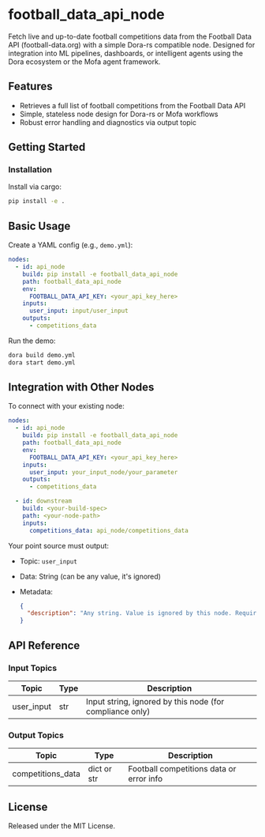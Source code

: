 # football_data_api_node

Fetch live and up-to-date football competitions data from the Football Data API (football-data.org) with a simple Dora-rs compatible node. Designed for integration into ML pipelines, dashboards, or intelligent agents using the Dora ecosystem or the Mofa agent framework.

## Features
- Retrieves a full list of football competitions from the Football Data API
- Simple, stateless node design for Dora-rs or Mofa workflows
- Robust error handling and diagnostics via output topic

## Getting Started

### Installation
Install via cargo:
```bash
pip install -e .
```

## Basic Usage

Create a YAML config (e.g., `demo.yml`):

```yaml
nodes:
  - id: api_node
    build: pip install -e football_data_api_node
    path: football_data_api_node
    env:
      FOOTBALL_DATA_API_KEY: <your_api_key_here>
    inputs:
      user_input: input/user_input
    outputs:
      - competitions_data
```

Run the demo:

```bash
dora build demo.yml
dora start demo.yml
```

## Integration with Other Nodes

To connect with your existing node:

```yaml
nodes:
  - id: api_node
    build: pip install -e football_data_api_node
    path: football_data_api_node
    env:
      FOOTBALL_DATA_API_KEY: <your_api_key_here>
    inputs:
      user_input: your_input_node/your_parameter
    outputs:
      - competitions_data

  - id: downstream
    build: <your-build-spec>
    path: <your-node-path>
    inputs:
      competitions_data: api_node/competitions_data
```

Your point source must output:

* Topic: `user_input`
* Data: String (can be any value, it's ignored)
* Metadata:

  ```json
  {
    "description": "Any string. Value is ignored by this node. Required for pipeline compliance."
  }
  ```

## API Reference

### Input Topics

| Topic       | Type   | Description                                                          |
| ----------- | ------ | -------------------------------------------------------------------- |
| user_input  | str    | Input string, ignored by this node (for compliance only)             |

### Output Topics

| Topic              | Type         | Description                               |
| ------------------ | ------------ | ----------------------------------------- |
| competitions_data  | dict or str  | Football competitions data or error info  |

## License

Released under the MIT License.

